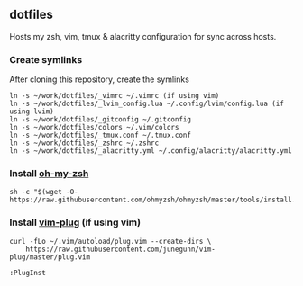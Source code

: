## dotfiles
Hosts my zsh, vim, tmux & alacritty configuration for sync across hosts.

### Create symlinks
After cloning this repository, create the symlinks
```
ln -s ~/work/dotfiles/_vimrc ~/.vimrc (if using vim)
ln -s ~/work/dotfiles/_lvim_config.lua ~/.config/lvim/config.lua (if using lvim)
ln -s ~/work/dotfiles/_gitconfig ~/.gitconfig
ln -s ~/work/dotfiles/colors ~/.vim/colors
ln -s ~/work/dotfiles/_tmux.conf ~/.tmux.conf
ln -s ~/work/dotfiles/_zshrc ~/.zshrc
ln -s ~/work/dotfiles/_alacritty.yml ~/.config/alacritty/alacritty.yml
```

### Install [oh-my-zsh](https://github.com/ohmyzsh/ohmyzsh)
```shell
sh -c "$(wget -O- https://raw.githubusercontent.com/ohmyzsh/ohmyzsh/master/tools/install.sh)"
```

### Install [vim-plug](https://github.com/junegunn/vim-plug) (if using vim)
```shell
curl -fLo ~/.vim/autoload/plug.vim --create-dirs \
    https://raw.githubusercontent.com/junegunn/vim-plug/master/plug.vim
```
```shell
:PlugInst
```
